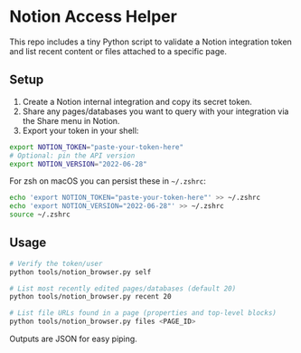 # Notion Access Helper

This repo includes a tiny Python script to validate a Notion integration token and list recent content or files attached to a specific page.

## Setup

1. Create a Notion internal integration and copy its secret token.
2. Share any pages/databases you want to query with your integration via the Share menu in Notion.
3. Export your token in your shell:

```bash
export NOTION_TOKEN="paste-your-token-here"
# Optional: pin the API version
export NOTION_VERSION="2022-06-28"
```

For zsh on macOS you can persist these in `~/.zshrc`:

```bash
echo 'export NOTION_TOKEN="paste-your-token-here"' >> ~/.zshrc
echo 'export NOTION_VERSION="2022-06-28"' >> ~/.zshrc
source ~/.zshrc
```

## Usage

```bash
# Verify the token/user
python tools/notion_browser.py self

# List most recently edited pages/databases (default 20)
python tools/notion_browser.py recent 20

# List file URLs found in a page (properties and top-level blocks)
python tools/notion_browser.py files <PAGE_ID>
```

Outputs are JSON for easy piping.
